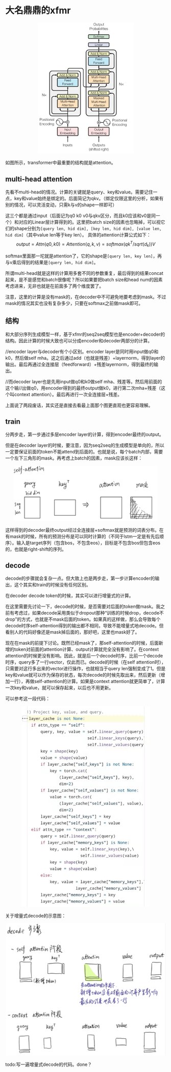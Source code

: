 # 大名鼎鼎的xfmr

<div align="center">
    <img src="_img/transformer_illustration.jpg" width="300">
</div>

如图所示，transformer中最重要的结构就是attention。

## multi-head attention

先看不multi-head的情况。计算的关键就是query、key和value。需要记住一点，key和value始终是绑定的。后面简记为qkv。（绑定仅限这里的分析，如果有别的情况，可以灵活变动，只需k与v的shape一样即可）

这三个都是通过input（后面记为q0 k0 v0与qkv区分，而且k0应该和v0是同一个）和对应的Linear层计算得到的。这里把batch size的因素也忽略掉，可以视它们的shape分别为`[query len, hid dim], [key len, hid dim], [value len, hid dim]`（其中value len等于key len）。
具体的attention计算公式如下：
$$
output = Attn(q0, k0) = Attention(q, k, v) = softmax(q k^T / sqrt(d_k))V
$$

softmax里面那一坨就是attention了，它的shape是`[query len, key len]`，再与v乘后得到的结果是`[query len, hid dim]`。

所谓multi-head就是这样的计算用多套不同的参数重复，最后得到的结果concat起来，是不是感觉和batch很像呢？所以如果要把batch size和head num的因素考虑进来，无非也就是在前面多了两个维度罢了。

注意，这里的计算是没有mask的，在decoder中不可避免地要考虑到mask。不过mask的情况其实也没有复杂多少，只要在softmax之前做mask即可。

## 结构

和大部分序列生成模型一样，基于xfmr的seq2seq模型也是encoder+decoder的结构。因此计算的时候大致也可以分成encoder和decoder两部分的计算。

//encoder layer与decoder有个小区别。encoder layer是同时用input做q0和k0，然后做self mha。这之后通过add（也就是残差）+layernorm，得到layer的输出。最后再通过全连接层（feedforward）+残差layernorm，得到最终的输出。

//而decoder layer也是先用input做q0和k0做self mha、残差等。然后用前面的这个输//出做q0，用encoder得到的最终output做k0，进行第二次mha+残差（这个叫context attention）。最后再进行一次全连接层+残差。

上面说了两段废话，其实还是直接去看最上面那个图更直观也更容易理解。

## train

分两步走，第一步通过多层encoder layer的计算，得到encoder最终的output。

但是在decoder layer的时候，要注意，因为seq2seq的生成模型是单向的，所以一定要保证前面的token不能attend到后面的。也就是说，每个batch内部，需要一个左下三角形的mask。再考虑上batch的因素，mask应该长这样：

<div align="center">
    <img src="_img/transformer_attention.jpg" width="450">
</div>


这样得到的decoder最终output经过全连接层+softmax就是预测的词表分布。在有mask的时候，所有的预测分布是可以同时计算的（不同于lstm一定是有先后顺序）。输入是target序列（包含bos，不包含eos），目标是不包含bos但包含eos的，也就是right-shift的序列。

## decode

decode的步骤就会复杂一点。但大致上也是两步走，第一步计算encoder的输出，这个其实和train的时候没有任何区别。

在decoder decode token的时候，其实可以进行增量式的计算。

在这里需要先讨论一下，decode的时候，是否需要对后面的token做mask。我之前有考虑过，如果decode采用类似于dropout那种“训练的时候drop，decode不drop”的方式，也就是不mask后面的token。如果真的这样做，那么会导致每个decode时序self-attention得到的输出都不相同，导致不能增量式地decode。但看别人的代码好像还是mask掉后面的，那好吧，这里也mask好了。

现在在mask的前提下讨论。既然已经mask了，那self-attention的时候，后面新增的token对前面的attention计算、output计算就完全没有影响了。在context attention的时候更没有影响。因此，就是后一个decode时序，比前一个decode时序，query多了一行vector，仅此而已。decode的时候（在self attention时），只需要对这行多出来的vector进行操作，也就相当于query len强制变成了1。但是key和value就可以作为保存的状态，每次decode的时候先取出来，然后更新（增加一行），再做self-attention的计算。如果是context attention就更简单了，计算一次key和value，就可以保存起来，以后也不用更新。

可以参考这一段代码：

<div align="center">
    <img src="_img/transformer_decode_code.jpg" width="400">
</div>


关于增量式decode的示意图：

<div align="center">
    <img src="_img/transformer_decode.jpg" width="500">
</div>

todo:写一遍增量式decode的代码。done？
